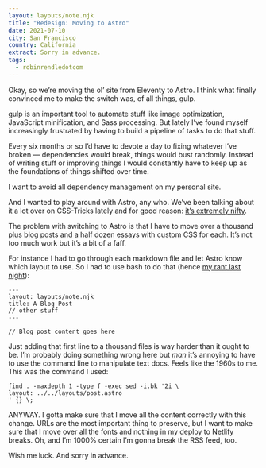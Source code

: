 ```yaml
---
layout: layouts/note.njk
title: "Redesign: Moving to Astro"
date: 2021-07-10
city: San Francisco
country: California
extract: Sorry in advance.
tags:
  - robinrendledotcom
---
```


Okay, so we’re moving the ol’ site from Eleventy to Astro. I think what finally convinced me to make the switch was, of all things, gulp.

gulp is an important tool to automate stuff like image optimization, JavaScript minification, and Sass processing. But lately I’ve found myself increasingly frustrated by having to build a pipeline of tasks to do that stuff.

Every six months or so I’d have to devote a day to fixing whatever I’ve broken — dependencies would break, things would bust randomly. Instead of writing stuff or improving things I would constantly have to keep up as the foundations of things shifted over time.

I want to avoid all dependency management on my personal site.

And I wanted to play around with Astro, any who. We’ve been talking about it a lot over on CSS-Tricks lately and for good reason: [it’s extremely nifty](https://css-tricks.com/a-look-at-building-with-astro/).

The problem with switching to Astro is that I have to move over a thousand plus blog posts and a half dozen essays with custom CSS for each. It’s not too much work but it’s a bit of a faff.

For instance I had to go through each markdown file and let Astro know which layout to use. So I had to use bash to do that (hence [my rant last night](https://www.robinrendle.com/notes/why-is-file-manipulation-so-hard)):

```
---
layout: layouts/note.njk
title: A Blog Post
// other stuff
---

// Blog post content goes here
```

Just adding that first line to a thousand files is way harder than it ought to be. I’m probably doing something wrong here but _man_ it’s annoying to have to use the command line to manipulate text docs. Feels like the 1960s to me. This was the command I used:

```
find . -maxdepth 1 -type f -exec sed -i.bk '2i \
layout: ../../layouts/post.astro
' {} \;
```

ANYWAY. I gotta make sure that I move all the content correctly with this change. URLs are the most important thing to preserve, but I want to make sure that I move over all the fonts and nothing in my deploy to Netlify breaks. Oh, and I’m 1000% certain I’m gonna break the RSS feed, too.

Wish me luck. And sorry in advance.
